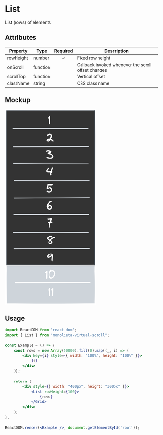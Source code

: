 # List

List (rows) of elements

## Attributes
| Property                | Type              | Required   | Description          |
| ----------------------- | ----------------- | :--------: | -------------------- |
| rowHeight               | number            |     ✓      | Fixed row height     |
| onScroll                | function          |            | Callback invoked whenever the scroll offset changes |
| scrollTop               | function          |            | Vertical offset      |
| className               | string            |            | CSS class name       |

## Mockup
<img src="../.github/image/list.png" width="300" />

## Usage

```jsx
import ReactDOM from 'react-dom';
import { List } from "monolieta-virtual-scroll";

const Example = () => {
    const rows = new Array(50000).fill(0).map((_, i) => (
        <div key={i} style={{ width: "100%", height: "100%" }}>
            {i}
        </div>
    ));

    return (
        <div style={{ width: "400px", height: "300px" }}>
            <List rowHeight={100}>
                {rows}
            </Grid>
        </div>
    );
};

ReactDOM.render(<Example />, document.getElementById('root'));
```
